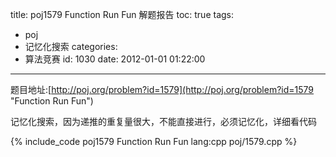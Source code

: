 title: poj1579 Function Run Fun 解题报告
toc: true
tags:
  - poj
  - 记忆化搜索
categories:
  - 算法竞赛
id: 1030
date: 2012-01-01 01:22:00
---

题目地址:[http://poj.org/problem?id=1579](http://poj.org/problem?id=1579 "Function Run Fun")

记忆化搜索，因为递推的重复量很大，不能直接进行，必须记忆化，详细看代码

{% include_code poj1579 Function Run Fun lang:cpp poj/1579.cpp %}